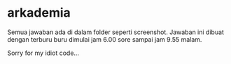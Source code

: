 # arkademia


Semua jawaban ada di dalam folder seperti screenshot.
Jawaban ini dibuat dengan terburu buru dimulai jam 6.00 sore sampai jam 9.55 malam.

Sorry for my idiot code...
